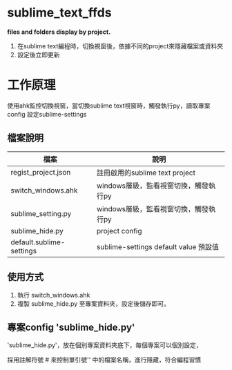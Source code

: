 # sublime_text_ffds
**files and folders display by project.**

1. 在sublime text編程時，切換視窗後，依據不同的project來隱藏檔案或資料夾
2. 設定後立即更新

# 工作原理
使用ahk監控切換視窗，當切換sublime text視窗時，觸發執行py，讀取專案config 設定sublime-settings

## 檔案說明

|檔案|說明|
|--|--|
|regist_project.json      | 註冊啟用的sublime text project        |
|switch_windows.ahk       | windows層級，監看視窗切換，觸發執行py   |
|sublime_setting.py       | windows層級，監看視窗切換，觸發執行py   |
|sublime_hide.py          | project config                        |
|default.sublime-settings | sublime-settings default value 預設值 |

## 使用方式
1. 執行 switch_windows.ahk
2. 複製 sublime_hide.py 至專案資料夾，設定後儲存即可。

## 專案config 'sublime_hide.py'

'sublime_hide.py'，放在個別專案資料夾底下，每個專案可以個別設定，

採用註解符號 # 來控制單引號'' 中的檔案名稱，進行隱藏，符合編程習慣


